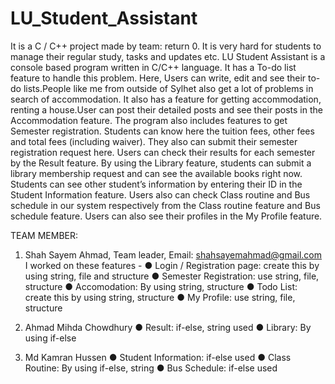 # LU_Student_Assistant
It is a C / C++ project made by team: return 0. It is very hard for students to manage their regular study, tasks and updates etc. LU Student Assistant is a
console based program written in C/C++ language. It has a To-do list feature to handle this problem.
Here, Users can write, edit and see their to-do lists.People like me from outside of Sylhet also get a lot of
problems in search of accommodation. It also has a feature for getting accommodation, renting a
house.User can post their detailed posts and see their posts in the Accommodation feature. The program
also includes features to get Semester registration. Students can know here the tuition fees, other fees and
total fees (including waiver). They also can submit their semester registration request here. Users can
check their results for each semester by the Result feature. By using the Library feature, students can
submit a library membership request and can see the available books right now. Students can see other
student’s information by entering their ID in the Student Information feature. Users also can check Class
routine and Bus schedule in our system respectively from the Class routine feature and Bus schedule
feature. Users can also see their profiles in the My Profile feature.


TEAM MEMBER:

1. Shah Sayem Ahmad, Team leader, Email: shahsayemahmad@gmail.com
  I worked on these features -
● Login / Registration page: create this by using string, file and structure
● Semester Registration: use string, file, structure
● Accomodation: By using string, structure
● Todo List: create this by using string, structure
● My Profile: use string, file, structure 

2. Ahmad Mihda Chowdhury
● Result: if-else, string used
● Library: By using if-else 

3. Md Kamran Hussen
● Student Information: if-else used
● Class Routine: By using if-else, string
● Bus Schedule: if-else used
